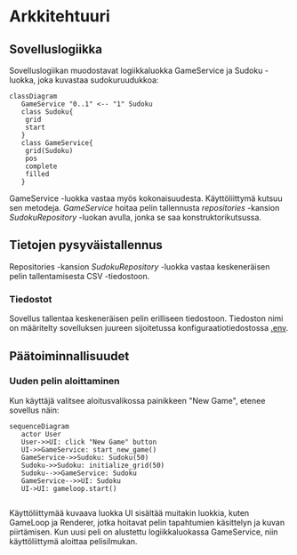 # Arkkitehtuuri

## Sovelluslogiikka

Sovelluslogiikan muodostavat logiikkaluokka GameService ja Sudoku -luokka, joka kuvastaa sudokuruudukkoa:

```mermaid
classDiagram
   GameService "0..1" <-- "1" Sudoku
   class Sudoku{
    grid 
    start
   }
   class GameService{
    grid(Sudoku)
    pos
    complete
    filled
   }

``` 
GameService -luokka vastaa myös kokonaisuudesta. Käyttöliittymä kutsuu sen metodeja. _GameService_ hoitaa pelin tallennusta _repositories_ -kansion _SudokuRepository_ -luokan avulla, jonka se saa konstruktorikutsussa.

## Tietojen pysyväistallennus

Repositories -kansion _SudokuRepository_ -luokka vastaa keskeneräisen pelin tallentamisesta CSV -tiedostoon. 

### Tiedostot

Sovellus tallentaa keskeneräisen pelin erilliseen tiedostoon. Tiedoston nimi on määritelty sovelluksen juureen sijoitetussa konfiguraatiotiedostossa [.env](./.env).

## Päätoiminnallisuudet

### Uuden pelin aloittaminen

Kun käyttäjä valitsee aloitusvalikossa painikkeen "New Game", etenee sovellus näin:

```mermaid
sequenceDiagram
   actor User
   User->>UI: click "New Game" button
   UI->>GameService: start_new_game()
   GameService->>Sudoku: Sudoku(50)
   Sudoku->>Sudoku: initialize_grid(50)
   Sudoku-->>GameService: Sudoku
   GameService-->>UI: Sudoku
   UI->UI: gameloop.start()
   
```
Käyttöliittymää kuvaava luokka UI sisältää muitakin luokkia, kuten GameLoop ja Renderer, jotka hoitavat pelin tapahtumien käsittelyn ja kuvan piirtämisen. Kun uusi peli on alustettu logiikkaluokassa GameService, niin käyttöliittymä aloittaa pelisilmukan.
